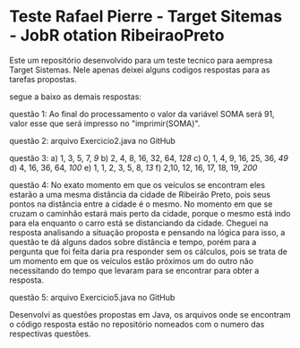 # Teste Rafael Pierre - Target Sitemas - JobR otation RibeiraoPreto

Este um repositório desenvolvido para um teste tecnico para aempresa Target Sistemas.
Nele apenas deixei alguns codigos respostas para as tarefas propostas.

segue a baixo as demais respostas:

questão 1:
Ao final do processamento o valor da variável SOMA será 91, valor esse que será impresso no "imprimir(SOMA)".

questão 2:
arquivo Exercicio2.java no GitHub

questão 3:
a) 1, 3, 5, 7, _9_
b) 2, 4, 8, 16, 32, 64, _128_
c) 0, 1, 4, 9, 16, 25, 36, _49_
d) 4, 16, 36, 64, _100_
e) 1, 1, 2, 3, 5, 8, _13_
f) 2,10, 12, 16, 17, 18, 19, _200_

questão 4:
No exato momento em que os veículos se encontram eles estarão a uma mesma distância da cidade de Ribeirão Preto, pois seus pontos na distância entre a cidade é o mesmo. No momento em que se cruzam o caminhão estará mais perto da cidade, porque o mesmo está indo para ela enquanto o carro está se distanciando da cidade.
Cheguei na resposta analisando a situação proposta e pensando na lógica para isso, a questão te dá alguns dados sobre distância e tempo, porém para a pergunta que foi feita daria pra responder sem os cálculos, pois se trata de um momento em que os veículos estão próximos um do outro não necessitando do tempo que levaram para se encontrar para obter a resposta.

questão 5:
 arquivo Exercicio5.java no GitHub

Desenvolvi as questões propostas em Java, os arquivos onde se encontram o código resposta estão no repositório nomeados com o numero das respectivas questões.
